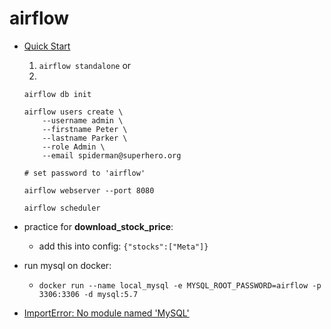 # airflow

- [Quick Start](https://airflow.apache.org/docs/apache-airflow/stable/start.html)
  1. `airflow standalone` or
  2.
  ```
  airflow db init

  airflow users create \
      --username admin \
      --firstname Peter \
      --lastname Parker \
      --role Admin \
      --email spiderman@superhero.org
  
  # set password to 'airflow'

  airflow webserver --port 8080

  airflow scheduler
  ```

- practice for **download_stock_price**:
  - add this into config: `{"stocks":["Meta"]}`

- run mysql on docker:
  - `docker run --name local_mysql -e MYSQL_ROOT_PASSWORD=airflow -p 3306:3306 -d mysql:5.7`

- [ImportError: No module named 'MySQL'](https://stackoverflow.com/questions/32877671/importerror-no-module-named-mysql)